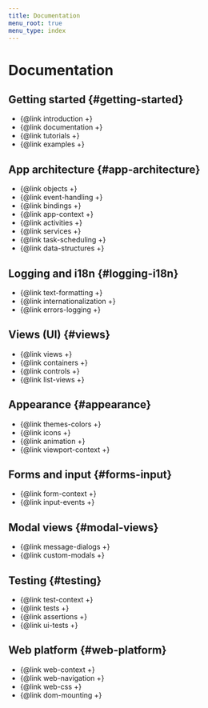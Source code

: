 ```yaml
---
title: Documentation
menu_root: true
menu_type: index
---
```


# Documentation

## Getting started {#getting-started}

- {@link introduction +}
- {@link documentation +}
- {@link tutorials +}
- {@link examples +}

## App architecture {#app-architecture}

- {@link objects +}
- {@link event-handling +}
- {@link bindings +}
- {@link app-context +}
- {@link activities +}
- {@link services +}
- {@link task-scheduling +}
- {@link data-structures +}

## Logging and i18n {#logging-i18n}

- {@link text-formatting +}
- {@link internationalization +}
- {@link errors-logging +}

## Views (UI) {#views}

- {@link views +}
- {@link containers +}
- {@link controls +}
- {@link list-views +}

## Appearance {#appearance}

- {@link themes-colors +}
- {@link icons +}
- {@link animation +}
- {@link viewport-context +}

## Forms and input {#forms-input}

- {@link form-context +}
- {@link input-events +}

## Modal views {#modal-views}

- {@link message-dialogs +}
- {@link custom-modals +}

## Testing {#testing}

- {@link test-context +}
- {@link tests +}
- {@link assertions +}
- {@link ui-tests +}

## Web platform {#web-platform}

- {@link web-context +}
- {@link web-navigation +}
- {@link web-css +}
- {@link dom-mounting +}

